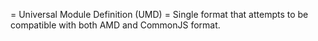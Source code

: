 = Universal Module Definition (UMD) =
Single format that attempts to be compatible with both AMD and CommonJS format.

